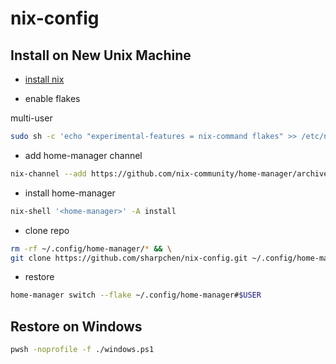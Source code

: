 # nix-config

## Install on New Unix Machine

- [install nix](https://nixos.org/download/)

- enable flakes

multi-user

```sh
sudo sh -c 'echo "experimental-features = nix-command flakes" >> /etc/nix/nix.conf'
```

- add home-manager channel

```sh
nix-channel --add https://github.com/nix-community/home-manager/archive/master.tar.gz home-manager && nix-channel --update
```

- install home-manager

```sh
nix-shell '<home-manager>' -A install
```

- clone repo

```sh
rm -rf ~/.config/home-manager/* && \
git clone https://github.com/sharpchen/nix-config.git ~/.config/home-manager/
```

- restore

```sh
home-manager switch --flake ~/.config/home-manager#$USER
```

## Restore on Windows

```sh
pwsh -noprofile -f ./windows.ps1
```

